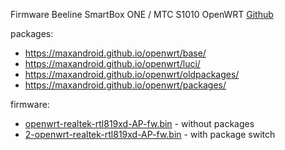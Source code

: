 Firmware Beeline SmartBox ONE / МТС S1010 OpenWRT [Github](https://github.com/maxandroid/maxandroid.github.io/tree/main/openwrt)

packages:
* https://maxandroid.github.io/openwrt/base/
* https://maxandroid.github.io/openwrt/luci/
* https://maxandroid.github.io/openwrt/oldpackages/
* https://maxandroid.github.io/openwrt/packages/

firmware:
* [openwrt-realtek-rtl819xd-AP-fw.bin](https://maxandroid.github.io/openwrt/openwrt-realtek-rtl819xd-AP-fw.bin) - without packages
* [2-openwrt-realtek-rtl819xd-AP-fw.bin](https://maxandroid.github.io/openwrt/2-openwrt-realtek-rtl819xd-AP-fw.bin) - with package switch
